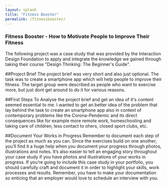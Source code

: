 ```yaml
---
layout: splash
title: "Fitness Booster"
permalink: /fitnessbooster/
---
```

### Fitness Booster - How to Motivate People to Improve Their Fitness
The following project was a case study that was provided by the Interaction Design Foundation to apply and integrate the knowledge we gained through taking their course "Design Thinking: The Beginner's Guide".

##Project Brief
The project brief was very short and also just optional. The task was to create a smartphone app which will help people to improve their fitness. The target group were described as people who want to exercise more, but just dont get around to do it for various reasons.

##First Steps
To Analyse the project brief and get an idea of it's content seemed essential to me. I wanted to get an better idea of the problem that lay behind the task to create an smartphone app also in context of contemporary problems like the Corona-Pendemic and its direct consequences like for example more remote work, homeschooling and taking care of children, less contact to ohers, closed sport clubs, etc.

##Document Your Works in Progress
Remember to document each step of the project as much as you can. Since the exercises build on one another, you’ll find it a huge help when you document your progress through photos, illustrations and notes. It’s also easier to tell an engaging story throughout your case study if you have photos and illustrations of your works in progress. If you’re going to include this case study in your portfolio, you should carefully craft and document it in order to highlight your skills, work processes and results. Remember, you have to make your documentation so enticing that an employer would love to schedule an interview with you.

